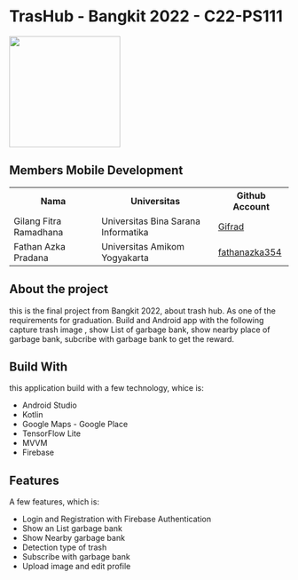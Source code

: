 TrasHub - Bangkit 2022 - C22-PS111
==
<img src="https://res.cloudinary.com/dmwszzxcc/image/upload/v1702287626/Bangkit/Logo/kmmlgrpejafhiomjscbi.jpg" width="200" />

## Members Mobile Development

<table>
    <tr>
        <th>Nama</th>
        <th>Universitas</th>
        <th>Github Account</th>
    </tr>
    <tr>
        <td>Gilang Fitra Ramadhana</td>
        <td>Universitas Bina Sarana Informatika</td>
        <td><a href="https://github.com/Gifrad">Gifrad</a></td>
    </tr>
     <tr>
        <td>Fathan Azka Pradana</td>
        <td>Universitas Amikom Yogyakarta</td>
        <td><a href="https://github.com/fathanazka354">fathanazka354</a></td>
    </tr>
</table>


About the project
--
this is the final project from Bangkit 2022, about trash hub. As one of the requirements for graduation.
Build and Android app with the following capture trash image , show List of garbage bank, show nearby place of garbage bank,
subcribe with garbage bank to get the reward.

Build With
--
this application build with a few technology, whice is:

- Android Studio 
- Kotlin
- Google Maps - Google Place
- TensorFlow Lite
- MVVM
- Firebase

Features
--
A few features, which is:

- Login and Registration with Firebase Authentication
- Show an List garbage bank 
- Show Nearby garbage bank
- Detection type of trash
- Subscribe with garbage bank
- Upload image and edit profile
